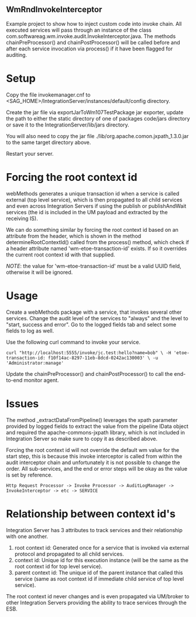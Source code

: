 ## WmRndInvokeInterceptor

Example project to show how to inject custom code into invoke chain. All executed services will pass through an instance of the class com.softwareag.wm.invoke.audit.InvokeInterceptor.java. The methods chainPreProcessor() and chainPostProcessor() will be called before and after each service invocation via process() if it have been flagged for auditing. 


# Setup

Copy the file invokemanager.cnf to <SAG_HOME>/IntegrationServer/instances/default/config directory.

Create the jar file via exportJarToWm107TestPackage jar exporter, update the path to either the static directory of one of packages code/jars directory or save
it to the IntegrationServer/lib/jars directory.

You will also need to copy the jar file ./lib/org.apache.comon.jxpath_1.3.0.jar to the same target directory above.

Restart your server.


# Forcing the root context id

webMethods generates a unique transaction id when a service is called external (top level service), which is then propagated to all child services and even across 
Integration Servers if using the publish or publishAndWait services (the id is included in the UM payload and extracted by the receiving IS).

We can do something similar by forcing the root context id based on an attribute from the header, which is shown in the method determineRootContextId() called from the
process() method, which check if a header attribute named 'wm-etoe-transaction-id' exists. If so it overrides the current root context id with that supplied.

*NOTE*: the value for 'wm-etoe-transaction-id' must be a valid UUID field, otherwise it will be ignored.

# Usage

Create a webMethods package with a service, that invokes several other services. Change the audit level of the services to "always" and the level to "start, success and error".
Go to the logged fields tab and select some fields to log as well.

Use the following curl command to invoke your service.

`curl "http://localhost:5555/invoke/jc.test:hello?name=bob" \
     -H 'etoe-transaction-id: f10f14ac-8297-11eb-8dcd-0242ac130003' \
     -u 'Administrator:manage'`    
 
Update the chainPreProcessor() and chainPostProcessor() to call the end-to-end monitor agent.

# Issues

The method _extractDataFromPipeline() leverages the xpath parameter provided by logged fields to extract the value from the pipeline IData object and
required the apache-commons-jxpath library, which is not included in Integration Server so make sure to copy it as described above.

Forcing the root context id will not override the default wm value for the start step, this is because this invoke interceptor is called from within the audit interceptor chain and unfortunately it is not possible to change the order. All sub-services, and the end or error steps will be okay as the value is set by reference.

`Http Request Processor -> Invoke Processor -> AuditLogManager -> InvokeInterceptor -> etc -> SERVICE`


# Relationship between context id's

Integration Server has 3 attributes to track services and their relationship with one another.

1. root context id: Generated once for a service that is invoked via external protocol and propagated to all child services.
2. context id: Unique id for this execution instance (will be the same as the root context id for top level service).
3. parent context id: The unique id of the parent instance that called this service (same as root context id if immediate child service of top level service).

The root context id never changes and is even propagated via UM/broker to other Integration Servers providing the ability to trace services through the ESB.
